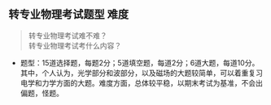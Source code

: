 ## 转专业物理考试题型 难度

> 转专业物理考试难不难？  
> 转专业物理考试考什么内容？  

- 题型：15道选择题，每题2分；5道填空题，每道2分；6道大题，每道10分。其中，个人认为，光学部分和波部分，以及磁场的大题较简单，可以着重复习电学和力学方面的大题。难度方面，总体较平稳，以期末考试为基准，不会出偏题，怪题。